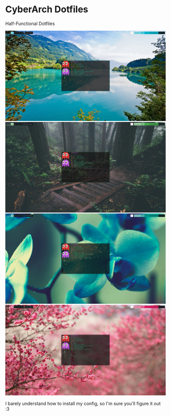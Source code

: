 # CyberArch Dotfiles

Half-Functional Dotfiles

![CyanScrot.png](Pictures/ScreenShots/CyanScrot.png)
![GreenScrot.png](Pictures/ScreenShots/GreenScrot.png)
![LightBlueScrot.png](Pictures/ScreenShots/LightBlueScrot.png)
![PinkScrot.png](Pictures/ScreenShots/PinkScrot.png)

I barely understand how to install my config, so I'm sure you'll figure it out :3
